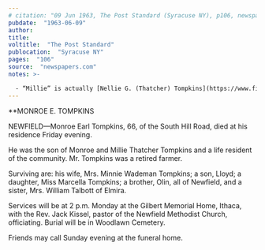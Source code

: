 ```yaml
---
# citation: "09 Jun 1963, The Post Standard (Syracuse NY), p106, newspapers.com."
pubdate:  "1963-06-09"
author: 
title: 
voltitle:  "The Post Standard"
publocation:  "Syracuse NY"
pages:  "106"
source:  "newspapers.com"
notes: >-

  - “Millie” is actually [Nellie G. (Thatcher) Tompkins](https://www.findagrave.com/memorial/67026254/nellie-g-tompkins) (1859 to 1935), wife of [Monroe J. Tompkins](https://www.findagrave.com/memorial/67026252/monroe-j-tompkins) (1856 to 1919), parents of Monroe E. Tompkins, who more commonly went by “Earl”.
---
```

**MONROE E. TOMPKINS

NEWFIELD—Monroe Earl Tompkins, 66, of the South Hill Road, died at his residence Friday evening.

He was the son of Monroe and Millie Thatcher Tompkins and a life resident of the community. Mr. Tompkins was a retired farmer.

Surviving are: his wife, Mrs. Minnie Wademan Tompkins; a son, Lloyd; a daughter, Miss Marcella Tompkins; a brother, Olin, all of Newfield, and a sister, Mrs. William Talbott of Elmira.

Services will be at 2 p.m. Monday at the Gilbert Memorial Home, Ithaca, with the Rev. Jack Kissel, pastor of the Newfield Methodist Church, officiating. Burial will be in Woodlawn Cemetery.

Friends may call Sunday evening at the funeral home.

